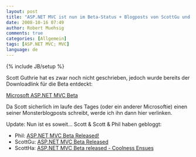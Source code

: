```yaml
---
layout: post
title: "ASP.NET MVC ist nun im Beta-Status + Blogposts von ScottGu und co."
date: 2008-10-16 07:49
author: Robert Muehsig
comments: true
categories: [Allgemein]
tags: [ASP.NET MVC; MVC]
language: de
---
```

{% include JB/setup %}
<p>Scott Guthrie hat es zwar noch nicht geschrieben, jedoch wurde bereits der Downloadlink für die Beta entdeckt:</p> <p><a href="http://www.microsoft.com/downloads/details.aspx?familyid=a24d1e00-cd35-4f66-baa0-2362bdde0766&amp;displaylang=en&amp;tm" target="_blank">Microsoft ASP.NET MVC Beta</a></p> <p>Da Scott sicherlich im laufe des Tages (oder ein anderer Microsoftie) einen seiner Monsterblogposts schreibt, werde ich ihn dann hier verlinken.</p> <p>Update: Nun ist es soweit... Scott &amp; Scott &amp; Phil haben gebloggt:</p> <ul> <li>Phil: <a href="http://www.haacked.com/archive/2008/10/16/aspnetmvc-beta-release.aspx">ASP.NET MVC Beta Released!</a></li> <li>ScottGu: <a href="http://weblogs.asp.net/scottgu/archive/2008/10/16/asp-net-mvc-beta-released.aspx">ASP.NET MVC Beta Released</a></li> <li>ScottHa: <a href="http://www.hanselman.com/blog/ASPNETMVCBetaReleasedCoolnessEnsues.aspx">ASP.NET MVC Beta released - Coolness Ensues</a></li></ul>
